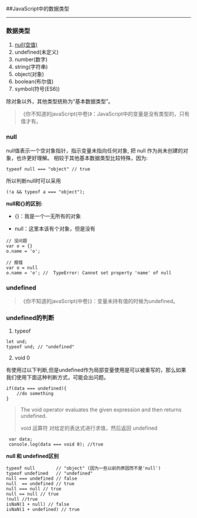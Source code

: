 ##JavaScript中的数据类型
****
### 数据类型
1. [null(空值)](###null)
2. undefined(未定义)
3. number(数字)
4. string(字符串)
5. object(对象)
6. boolean(布尔值)
7. symbol(符号(ES6))

除对象以外，其他类型统称为“基本数据类型”。

> 《你不知道的javaScript(中卷)》：JavaScript中的变量是没有类型的，只有值才有。

### null
null值表示一个空对象指针，指示变量未指向任何对象, 把 null 作为尚未创建的对象，也许更好理解。 相较于其他基本数据类型比较特殊，因为:
```
typeof null === "object" // true
```
所以判断null时可以采用
```
(!a && typeof a === "object");
```
**null和{}的区别:**

* {}：我是一个一无所有的对象

* null：这里本该有个对象，但是没有

```
// 没问题
var o = {}
o.name = 'o';

// 报错
var o = null
o.name = 'o'; //  TypeError: Cannot set property 'name' of null
```

### undefined

> 《你不知道的javaScript(中卷)》：变量未持有值的时候为undefined。

### undefined的判断
1. typeof
```
let und;
typeof und; // "undefined"
```
2. void 0 

有使用过以下判断,但是undefined作为局部变量使用是可以被重写的，那么如果我们使用下面这种判断方式，可能会出问题。
```
if(data === undefined){
    //do something
}
```

> The void operator evaluates the given expression and then returns undefined.
> 
> void 运算符 对给定的表达式进行求值，然后返回 undefined

```
 var data;
 console.log(data === void 0); //true
```

**null 和 undefined区别**

```
typeof null        // "object" (因为一些以前的原因而不是'null')
typeof undefined   // "undefined"
null === undefined // false
null  == undefined // true
null === null // true
null == null // true
!null //true
isNaN(1 + null) // false
isNaN(1 + undefined) // true
```

